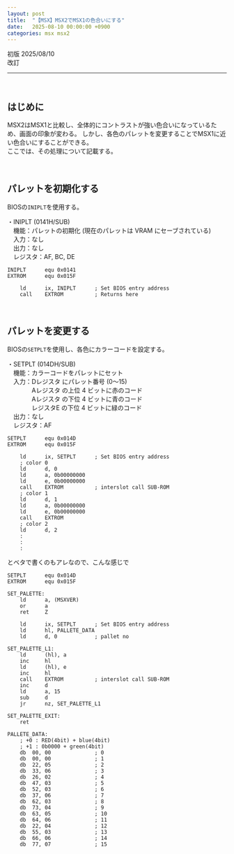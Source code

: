 ```yaml
---
layout: post
title:  "【MSX】MSX2でMSX1の色合いにする"
date:   2025-08-10 00:00:00 +0900
categories: msx msx2
---
```


初版 2025/08/10  
改訂 

-----

<br>

## はじめに

MSX2はMSX1と比較し、全体的にコントラストが強い色合いになっているため、画面の印象が変わる。
しかし、各色のパレットを変更することでMSX1に近い色合いにすることができる。  
ここでは、その処理について記載する。  

<br>

## パレットを初期化する

BIOSの`INIPLT`を使用する。

・INIPLT (0141H/SUB)  
　機能：パレットの初期化 (現在のパレットは VRAM にセーブされている)  
　入力：なし  
　出力：なし  
　レジスタ：AF, BC, DE  

```
INIPLT		equ 0x0141
EXTROM		equ 0x015F

    ld      ix, INIPLT      ; Set BIOS entry address
    call    EXTROM          ; Returns here
```

<br>

## パレットを変更する

BIOSの`SETPLT`を使用し、各色にカラーコードを設定する。  

・SETPLT (014DH/SUB)  
　機能：カラーコードをパレットにセット  
　入力：Dレジスタ にパレット番号 (0～15)  
　　　　Aレジスタ の上位 4 ビットに赤のコード  
　　　　Aレジスタ の下位 4 ビットに青のコード  
　　　　レジスタE の下位 4 ビットに緑のコード  
　出力：なし  
　レジスタ：AF  

```
SETPLT		equ 0x014D
EXTROM		equ 0x015F

    ld      ix, SETPLT      ; Set BIOS entry address
    ; color 0
    ld      d, 0
    ld      a, 0b00000000
    ld      e, 0b00000000
    call    EXTROM          ; interslot call SUB-ROM 
    ; color 1
    ld      d, 1
    ld      a, 0b00000000
    ld      e, 0b00000000
    call    EXTROM
    ; color 2
    ld      d, 2
	:
	:
	:
```

とベタで書くのもアレなので、こんな感じで

```
SETPLT		equ 0x014D
EXTROM		equ 0x015F

SET_PALETTE:
    ld      a, (MSXVER)
    or      a
    ret     Z

    ld      ix, SETPLT      ; Set BIOS entry address
    ld      hl, PALLETE_DATA
    ld      d, 0            ; pallet no

SET_PALETTE_L1:
    ld      (hl), a
    inc     hl
    ld      (hl), e
    inc     hl
    call    EXTROM          ; interslot call SUB-ROM 
    inc     d
    ld      a, 15
    sub     d
    jr      nz, SET_PALETTE_L1

SET_PALETTE_EXIT:
    ret

PALLETE_DATA:
    ; +0 : RED(4bit) + blue(4bit)
    ; +1 : 0b0000 + green(4bit)
    db  00, 00              ; 0
    db  00, 00              ; 1
    db  22, 05              ; 2
    db  33, 06              ; 3
    db  26, 02              ; 4
    db  47, 03              ; 5
    db  52, 03              ; 6
    db  37, 06              ; 7
    db  62, 03              ; 8
    db  73, 04              ; 9
    db  63, 05              ; 10
    db  64, 06              ; 11
    db  22, 04              ; 12
    db  55, 03              ; 13
    db  66, 06              ; 14
    db  77, 07              ; 15
```
